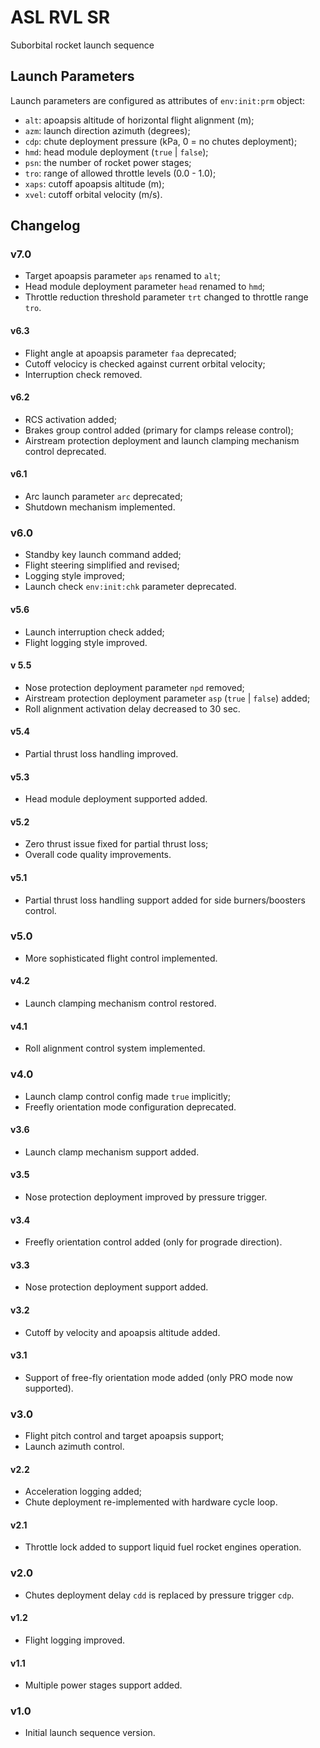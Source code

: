# ASL RVL SR
Suborbital rocket launch sequence

## Launch Parameters
Launch parameters are configured as attributes of ```env:init:prm``` object:
- ```alt```: apoapsis altitude of horizontal flight alignment (m);
- ```azm```: launch direction azimuth (degrees);
- ```cdp```: chute deployment pressure (kPa, 0 = no chutes deployment);
- ```hmd```: head module deployment (```true``` | ```false```);
- ```psn```: the number of rocket power stages;
- ```tro```: range of allowed throttle levels (0.0 - 1.0);
- ```xaps```: cutoff apoapsis altitude (m);
- ```xvel```: cutoff orbital velocity (m/s).

## Changelog

### v7.0
- Target apoapsis parameter ```aps``` renamed to ```alt```;
- Head module deployment parameter ```head``` renamed to ```hmd```;
- Throttle reduction threshold parameter ```trt``` changed to throttle range ```tro```.

#### v6.3
- Flight angle at apoapsis parameter ```faa``` deprecated;
- Cutoff velocicy is checked against current orbital velocity;
- Interruption check removed.

#### v6.2
- RCS activation added;
- Brakes group control added (primary for clamps release control);
- Airstream protection deployment and launch clamping mechanism control deprecated.

#### v6.1
- Arc launch parameter ```arc``` deprecated;
- Shutdown mechanism implemented.

### v6.0
- Standby key launch command added;
- Flight steering simplified and revised;
- Logging style improved;
- Launch check ```env:init:chk``` parameter deprecated.

#### v5.6
- Launch interruption check added;
- Flight logging style improved.

#### v 5.5
- Nose protection deployment parameter ```npd``` removed;
- Airstream protection deployment parameter ```asp``` (```true``` | ```false```) added;
- Roll alignment activation delay decreased to 30 sec.

#### v5.4
- Partial thrust loss handling improved.

#### v5.3
- Head module deployment supported added.

#### v5.2
- Zero thrust issue fixed for partial thrust loss;
- Overall code quality improvements.

#### v5.1
- Partial thrust loss handling support added for side burners/boosters control.

### v5.0
- More sophisticated flight control implemented.

#### v4.2
- Launch clamping mechanism control restored.

#### v4.1
- Roll alignment control system implemented.

### v4.0
- Launch clamp control config made ```true``` implicitly;
- Freefly orientation mode configuration deprecated.

#### v3.6
- Launch clamp mechanism support added.

#### v3.5
- Nose protection deployment improved by pressure trigger.

#### v3.4
- Freefly orientation control added (only for prograde direction).

#### v3.3
- Nose protection deployment support added.

#### v3.2
- Cutoff by velocity and apoapsis altitude added.

#### v3.1
- Support of free-fly orientation mode added (only PRO mode now supported).

### v3.0
- Flight pitch control and target apoapsis support;
- Launch azimuth control.

#### v2.2
- Acceleration logging added;
- Chute deployment re-implemented with hardware cycle loop.

#### v2.1
- Throttle lock added to support liquid fuel rocket engines operation.

### v2.0
- Chutes deployment delay ```cdd``` is replaced by pressure trigger ```cdp```.

#### v1.2
- Flight logging improved.

#### v1.1
- Multiple power stages support added.

### v1.0
- Initial launch sequence version.